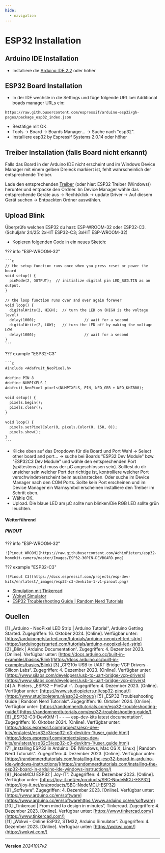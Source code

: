 ```yaml
---
hide:
  - navigation
---
```


# ESP32 Installation

## Arduino IDE Installation

* Installiere die [Arduino IDE 2.2](https://www.arduino.cc/en/software) oder höher

## ESP32 Board Installation

* In der IDE wechsle in die Settings und füge folgende URL bei Additional boads manager URLs ein: 

```
https://raw.githubusercontent.com/espressif/arduino-esp32/gh-pages/package_esp32_index.json
```

* Bestätige mit OK.
* Tools -> Board -> Boards Manager... -> Suche nach "esp32".
* Installiere esp32 by Espressif Systems 2.0.14 oder höher

## Treiber Installation (falls Board nicht erkannt)

Falls das Board in der Arduino IDE nicht erscheint und im Windows Device Manager mit einem gelben Dreieck markiert ist, fehlt wahrscheinlich der entsprechende Treiber.

Lade den entsprechenden [Treiber](https://www.silabs.com/developers/usb-to-uart-bridge-vcp-drivers?tab=downloads) (oder hier: ESP32 Treiber (Windows)) herunter und entpacke den Ordner. Im Device Manager wähle das entsprechende Geräte aus -> Rechtsklick -> update Driver -> Auf diesem Gerät suchen -> Entpackten Ordner auswählen.

## Upload Blink

Überprüfe welchen ESP32 du hast: ESP-WROOM-32 oder ESP32-C3. (Schuljahr 24/25: 2xHIT ESP32-C3; 3xHIT ESP-WROOM-32)

* Kopieren folgenden Code in ein neues Sketch:

??? info "ESP-WROOM-32"

    ```c
    // the setup function runs once when you press reset or power the board
    void setup() {
      pinMode(2, OUTPUT);  // initialize digital pin LED_BUILTIN as an output.
    }
    
    // the loop function runs over and over again forever
    void loop() {
      digitalWrite(2, HIGH);  // turn the LED on (HIGH is the voltage level)
      delay(1000);                      // wait for a second
      digitalWrite(2, LOW);   // turn the LED off by making the voltage LOW
      delay(1000);                      // wait for a second
    }
    ```

??? example "ESP32-C3"

    ```c
    #include <Adafruit_NeoPixel.h>
    
    #define PIN 8
    #define NUMPIXELS 1
    Adafruit_NeoPixel pixels(NUMPIXELS, PIN, NEO_GRB + NEO_KHZ800);
    
    void setup() {
      pixels.begin();
      pixels.clear();
    }
    
    void loop() {
      pixels.setPixelColor(0, pixels.Color(0, 150, 0));
      pixels.show();
    }
    ```

* Klicke oben auf das Dropdown für die Board und Port Wahl -> Select other board and port... -> suche bei Boards "ESP32 Dev Module" bzw. "ESP32C3 Dev Module" und wähle den entsprechenden Port (spätestens jetzt muss der μC angeschlossen sein). Solltest du dir unsicher sein welcher Port der richtige ist, kontrolliere welcher Port verschwindet/erscheint beim aus/anstecken. Oder suche im Device Manager nach den COM Ports. Sollte kein Port erscheinen und im Device Manager ein Warnsymbol erscheinen installiere den Treiber im Schritt oben.
* Wähle OK.
* Upload. Die blaue LED am μC sollte nun blinken/Die RGB LED sollte grün leuchten.

#### Weiterführend

##### PINOUT

??? info "ESP-WROOM-32"

    ![Pinout WROOM](https://raw.githubusercontent.com/AchimPieters/esp32-homekit-camera/master/Images/ESP32-30PIN-DEVBOARD.png)

??? example "ESP32-C3"

    ![Pinout C3](https://docs.espressif.com/projects/esp-dev-kits/en/latest/_images/esp32-c3-devkitm-1-v1-pinout.png)

- [Simulation mit Tinkercad](https://www.tinkercad.com/)
- [Wokwi Simulator](https://wokwi.com/)
- [ESP32 Troubleshooting Guide | Random Nerd Tutorials](https://randomnerdtutorials.com/esp32-troubleshooting-guide/)

## Quellen

[1] „Arduino - NeoPixel LED Strip | Arduino Tutorial“, Arduino Getting Started. Zugegriffen: 16. Oktober 2024. [Online]. Verfügbar unter: [https://arduinogetstarted.com/tutorials/arduino-neopixel-led-strip](https://arduinogetstarted.com/tutorials/arduino-neopixel-led-strip)   
[2] „Blink | Arduino Documentation“. Zugegriffen: 4. Dezember 2023. [Online]. Verfügbar unter: [https://docs.arduino.cc/built-in-examples/basics/Blink](https://docs.arduino.cc/built-in-examples/basics/Blink)
[3] „CP210x USB to UART Bridge VCP Drivers - Silicon Labs“. Zugegriffen: 4. Dezember 2023. [Online]. Verfügbar unter: [https://www.silabs.com/developers/usb-to-uart-bridge-vcp-drivers](https://www.silabs.com/developers/usb-to-uart-bridge-vcp-drivers)   
[4] A. Pieters, „ESP32 – PinOut -“. Zugegriffen: 4. Dezember 2023. [Online]. Verfügbar unter: [https://www.studiopieters.nl/esp32-pinout/](https://www.studiopieters.nl/esp32-pinout/)
[5] „ESP32 Troubleshooting Guide | Random Nerd Tutorials“. Zugegriffen: 16. Oktober 2024. [Online]. Verfügbar unter: [https://randomnerdtutorials.com/esp32-troubleshooting-guide/](https://randomnerdtutorials.com/esp32-troubleshooting-guide/)   
[6] „ESP32-C3-DevKitM-1 - - — esp-dev-kits latest documentation“. Zugegriffen: 16. Oktober 2024. [Online]. Verfügbar unter: [https://docs.espressif.com/projects/esp-dev-kits/en/latest/esp32c3/esp32-c3-devkitm-1/user_guide.html](https://docs.espressif.com/projects/esp-dev-kits/en/latest/esp32c3/esp32-c3-devkitm-1/user_guide.html)   
[7] „Installing ESP32 in Arduino IDE (Windows, Mac OS X, Linux) | Random Nerd Tutorials“. Zugegriffen: 4. Dezember 2023. [Online]. Verfügbar unter: [https://randomnerdtutorials.com/installing-the-esp32-board-in-arduino-ide-windows-instructions/](https://randomnerdtutorials.com/installing-the-esp32-board-in-arduino-ide-windows-instructions/)   
[8] „NodeMCU ESP32 | Joy-IT“. Zugegriffen: 4. Dezember 2023. [Online]. Verfügbar unter: [https://joy-it.net/en/products/SBC-NodeMCU-ESP32](https://joy-it.net/en/products/SBC-NodeMCU-ESP32)   
[9] „Software“. Zugegriffen: 4. Dezember 2023. [Online]. Verfügbar unter: [https://www.arduino.cc/en/software](https://www.arduino.cc/en/softwarehttps://www.arduino.cc/en/software)   
[10] „Tinkercad | From mind to design in minutes“, Tinkercad. Zugegriffen: 4. Dezember 2023. [Online]. Verfügbar unter: [https://www.tinkercad.com/](https://www.tinkercad.com/)   
[11] „Wokwi - Online ESP32, STM32, Arduino Simulator“. Zugegriffen: 4. Dezember 2023. [Online]. Verfügbar unter: [https://wokwi.com/](https://wokwi.com/)   


---
**Version** *20241017v2*